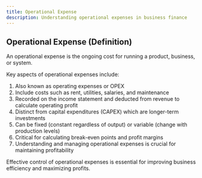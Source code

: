 ```yaml
---
title: Operational Expense
description: Understanding operational expenses in business finance
---
```

## Operational Expense (Definition)
An operational expense is the ongoing cost for running a product, business, or system.

Key aspects of operational expenses include:
1. Also known as operating expenses or OPEX
2. Include costs such as rent, utilities, salaries, and maintenance
3. Recorded on the income statement and deducted from revenue to calculate operating profit
4. Distinct from capital expenditures (CAPEX) which are longer-term investments
5. Can be fixed (constant regardless of output) or variable (change with production levels)
6. Critical for calculating break-even points and profit margins
7. Understanding and managing operational expenses is crucial for maintaining profitability

Effective control of operational expenses is essential for improving business efficiency and maximizing profits.